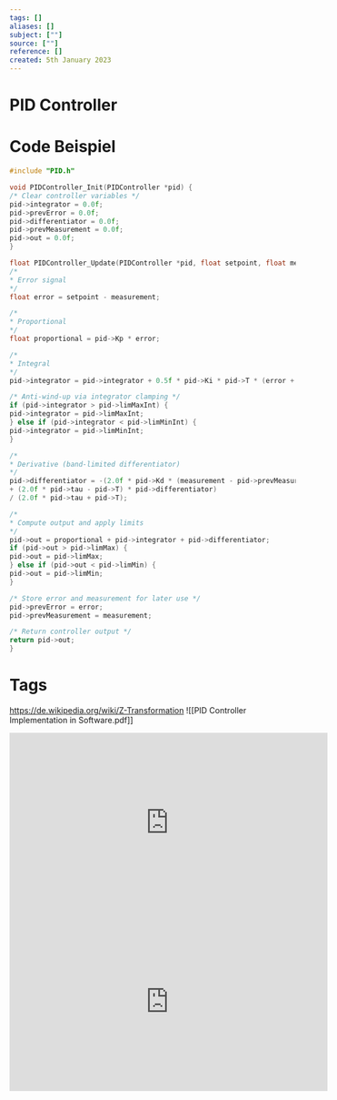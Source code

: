 ```yaml
---
tags: []
aliases: []
subject: [""]
source: [""]
reference: []
created: 5th January 2023
---
```


# PID Controller

# Code Beispiel

```c
#include "PID.h"

void PIDController_Init(PIDController *pid) {
/* Clear controller variables */
pid->integrator = 0.0f;
pid->prevError = 0.0f;
pid->differentiator = 0.0f;
pid->prevMeasurement = 0.0f;
pid->out = 0.0f;
}

float PIDController_Update(PIDController *pid, float setpoint, float measurement) {
/*
* Error signal
*/
float error = setpoint - measurement;

/*
* Proportional
*/
float proportional = pid->Kp * error;

/*
* Integral
*/
pid->integrator = pid->integrator + 0.5f * pid->Ki * pid->T * (error + pid->prevError);

/* Anti-wind-up via integrator clamping */
if (pid->integrator > pid->limMaxInt) {
pid->integrator = pid->limMaxInt;
} else if (pid->integrator < pid->limMinInt) {
pid->integrator = pid->limMinInt;
}

/*
* Derivative (band-limited differentiator)
*/
pid->differentiator = -(2.0f * pid->Kd * (measurement - pid->prevMeasurement) /* Note: derivative on measurement, therefore minus sign in front of equation! */
+ (2.0f * pid->tau - pid->T) * pid->differentiator)
/ (2.0f * pid->tau + pid->T);

/*
* Compute output and apply limits
*/
pid->out = proportional + pid->integrator + pid->differentiator;
if (pid->out > pid->limMax) {
pid->out = pid->limMax;
} else if (pid->out < pid->limMin) {
pid->out = pid->limMin;
}

/* Store error and measurement for later use */
pid->prevError = error;
pid->prevMeasurement = measurement;

/* Return controller output */
return pid->out;
}
```

# Tags

https://de.wikipedia.org/wiki/Z-Transformation
![[PID Controller Implementation in Software.pdf]]



<iframe width="560" height="315" src="https://www.youtube.com/embed/fusr9eTceEo" title="YouTube video player" frameborder="0" allow="accelerometer; autoplay; clipboard-write; encrypted-media; gyroscope; picture-in-picture; web-share" allowfullscreen></iframe>

<iframe width="560" height="315" src="https://www.youtube.com/embed/zOByx3Izf5U" title="YouTube video player" frameborder="0" allow="accelerometer; autoplay; clipboard-write; encrypted-media; gyroscope; picture-in-picture; web-share" allowfullscreen></iframe>
